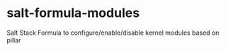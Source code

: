 # salt-formula-modules
Salt Stack Formula to configure/enable/disable kernel modules based on pillar
